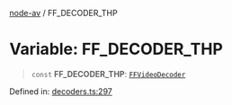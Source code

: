 [node-av](../globals.md) / FF\_DECODER\_THP

# Variable: FF\_DECODER\_THP

> `const` **FF\_DECODER\_THP**: [`FFVideoDecoder`](../type-aliases/FFVideoDecoder.md)

Defined in: [decoders.ts:297](https://github.com/seydx/av/blob/f8631fc881b394300b1479f511d55cf1c370a87f/src/constants/decoders.ts#L297)
